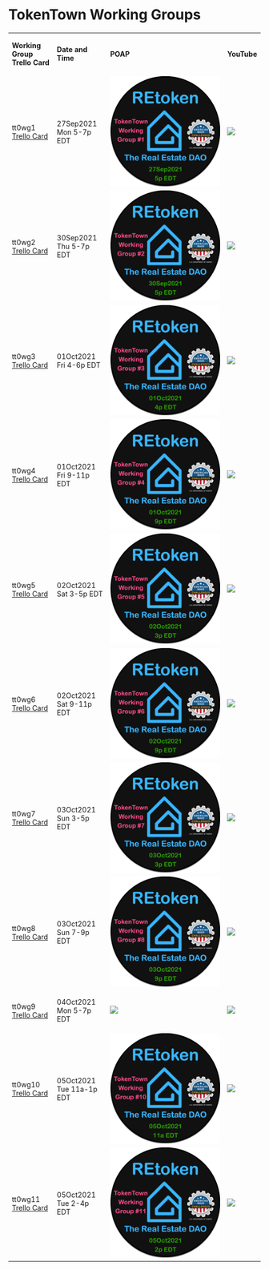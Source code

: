 # TokenTown Working Groups

|                                                                           |                                                           |                                                                                                                                                                                                                                                      |                                                                                             |
| ------------------------------------------------------------------------- | --------------------------------------------------------- | ---------------------------------------------------------------------------------------------------------------------------------------------------------------------------------------------------------------------------------------------------- | ------------------------------------------------------------------------------------------- |
| <p><strong>Working Group</strong><br><strong>Trello Card</strong></p>     | <p><strong>Date and</strong><br><strong>Time</strong></p> | **POAP**                                                                                                                                                                                                                                             | **YouTube**                                                                                 |
| <p>tt0wg1<br><a href="https://trello.com/c/52eGPLUP">Trello Card</a></p>  | <p>27Sep2021<br>Mon 5-7p EDT</p>                          | [![](../../.gitbook/assets/1.png)](https://poap.gallery/event/8733)                                                                                                                                                                                  | [![](https://i.ytimg.com/vi/\_1s3CI0Nz1Y/maxresdefault.jpg)](https://youtu.be/\_1s3CI0Nz1Y) |
| <p>tt0wg2<br><a href="https://trello.com/c/AF9IxG1o">Trello Card</a></p>  | <p>30Sep2021<br>Thu 5-7p EDT</p>                          | [![](../../.gitbook/assets/2.png)](https://poap.gallery/event/9138)                                                                                                                                                                                  | [![](https://i.ytimg.com/vi/pz8SBqaXgt0/maxresdefault.jpg)](https://youtu.be/pz8SBqaXgt0)   |
| <p>tt0wg3<br><a href="https://trello.com/c/TBTr33of">Trello Card</a></p>  | <p>01Oct2021<br>Fri 4-6p EDT</p>                          | [![](../../.gitbook/assets/3.png)](https://poap.gallery/event/9153)                                                                                                                                                                                  | [![](https://i.ytimg.com/vi/AMDfU3IXa1o/maxresdefault.jpg)](https://youtu.be/AMDfU3IXa1o)   |
| <p>tt0wg4<br><a href="https://trello.com/c/lGlqXXhr">Trello Card</a></p>  | <p>01Oct2021<br>Fri 9-11p EDT</p>                         | [![](../../.gitbook/assets/4.png)](https://poap.gallery/event/9239)                                                                                                                                                                                  | [![](https://i.ytimg.com/vi/dzv1ULUoFt4/maxresdefault.jpg)](https://youtu.be/dzv1ULUoFt4)   |
| <p>tt0wg5<br><a href="https://trello.com/c/aJCONnHi">Trello Card</a></p>  | <p>02Oct2021<br>Sat 3-5p EDT</p>                          | [![](../../.gitbook/assets/5.png)](https://poap.gallery/event/9263)                                                                                                                                                                                  | [![](https://i.ytimg.com/vi/Sje36zWaGT8/maxresdefault.jpg)](https://youtu.be/Sje36zWaGT8)   |
| <p>tt0wg6<br><a href="https://trello.com/c/98xag8aY">Trello Card</a></p>  | <p>02Oct2021<br>Sat 9-11p EDT</p>                         | [![](../../.gitbook/assets/6.png)](https://poap.gallery/event/9311)                                                                                                                                                                                  | [![](https://i.ytimg.com/vi/bCcOTGlcTHk/maxresdefault.jpg)](https://youtu.be/bCcOTGlcTHk)   |
| <p>tt0wg7<br><a href="https://trello.com/c/husk4Mke">Trello Card</a></p>  | <p>03Oct2021<br>Sun 3-5p EDT</p>                          | [![](../../.gitbook/assets/7.png)](https://poap.gallery/event/9345)                                                                                                                                                                                  | [![](https://i.ytimg.com/vi/m9q9nUkMQ9o/maxresdefault.jpg)](https://youtu.be/m9q9nUkMQ9o)   |
| <p>tt0wg8<br><a href="https://trello.com/c/Fy4ssv0P">Trello Card</a></p>  | <p>03Oct2021<br>Sun 7-9p EDT</p>                          | [![](../../.gitbook/assets/8.png)](https://poap.gallery/event/9365)                                                                                                                                                                                  | [![](https://i.ytimg.com/vi/XW-yZrTj1q8/maxresdefault.jpg)](https://youtu.be/XW-yZrTj1q8)   |
| <p>tt0wg9<br><a href="https://trello.com/c/sDLv2wT2">Trello Card</a></p>  | <p>04Oct2021<br>Mon 5-7p EDT</p>                          | [![](https://trello.com/1/cards/6151af132620538895b2ef7c/attachments/615b558818538b3e7c8e4f7f/download/tokentowndao-working-group-9-tt0wg8-the-hoa-destroyer-project-by-retokendao-2021-logo-1633359798374-75.png)](https://poap.gallery/event/9432) | [![](https://i.ytimg.com/vi/VMYj-J5QrWg/maxresdefault.jpg)](https://youtu.be/VMYj-J5QrWg)   |
| <p>tt0wg10<br><a href="https://trello.com/c/FS6cZ3ml">Trello Card</a></p> | <p>05Oct2021<br>Tue 11a-1p EDT</p>                        | [![](../../.gitbook/assets/10.png)](https://poap.gallery/event/9511)                                                                                                                                                                                 | [![](https://i.ytimg.com/vi/RluoU14j15I/maxresdefault.jpg)](https://youtu.be/RluoU14j15I)   |
| <p>tt0wg11<br><a href="https://trello.com/c/5EmZKQ6f">Trello Card</a></p> | <p>05Oct2021<br>Tue 2-4p EDT</p>                          | [![](../../.gitbook/assets/11.png)](https://poap.gallery/event/9587)                                                                                                                                                                                 | [![](https://i.ytimg.com/vi/c\_bshnAXuCQ/maxresdefault.jpg)](https://youtu.be/c\_bshnAXuCQ) |

